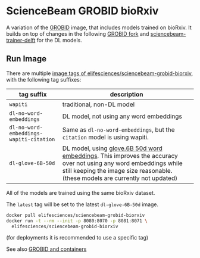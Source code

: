# ScienceBeam GROBID bioRxiv

A variation of the [GROBID](https://github.com/kermitt2/grobid) image, that includes models trained on bioRxiv. It builds on top of changes in the following [GROBID fork](https://github.com/elifesciences/grobid) and [sciencebeam-trainer-delft](https://github.com/elifesciences/sciencebeam-trainer-delft) for the DL models.

## Run Image

There are multiple [image tags of elifesciences/sciencebeam-grobid-biorxiv](https://hub.docker.com/r/elifesciences/sciencebeam-grobid-biorxiv/tags), with the following tag suffixes:

| tag suffix | description |
| ---------- | ----------- |
| `wapiti`   | traditional, non-DL model |
| `dl-no-word-embeddings` | DL model, not using any word embeddings |
| `dl-no-word-embeddings-wapiti-citation` | Same as `dl-no-word-embeddings`, but the `citation` model is using wapiti. |
| `dl-glove-6B-50d` | DL model, using [glove.6B 50d word embeddings](https://nlp.stanford.edu/projects/glove/). This improves the accuracy over not using any word embeddings while still keeping the image size reasonable. (these models are currently not updated) |

All of the models are trained using the same bioRxiv dataset.

The `latest` tag will be set to the latest `dl-glove-6B-50d` image.

```bash
docker pull elifesciences/sciencebeam-grobid-biorxiv
docker run -t --rm --init -p 8080:8070 -p 8081:8071 \
  elifesciences/sciencebeam-grobid-biorxiv
```

(for deployments it is recommended to use a specific tag)

See also [GROBID and containers](https://grobid.readthedocs.io/en/latest/Grobid-docker/)

